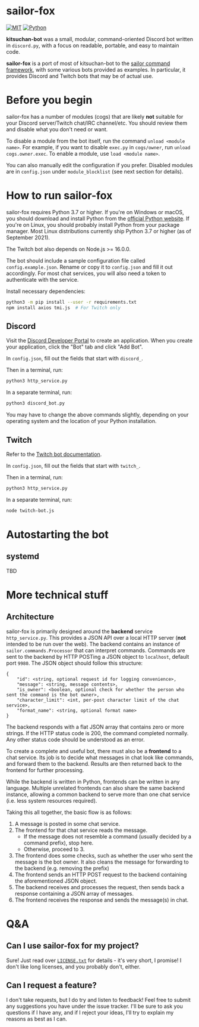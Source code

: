 # sailor-fox

[![MIT](https://img.shields.io/badge/License-MIT-brightgreen.svg)](https://gitlab.com/n303p4/kitsuchan-2/blob/master/LICENSE.txt)
[![Python](https://img.shields.io/badge/Python-3.6-brightgreen.svg)](https://python.org/)

**kitsuchan-bot** was a small, modular, command-oriented Discord bot written in `discord.py`,
with a focus on readable, portable, and easy to maintain code.

**sailor-fox** is a port of most of kitsuchan-bot
to the [sailor command framework](https://gitlab.com/n303p4/sailor), with some various bots
provided as examples.
In particular, it provides Discord and Twitch bots that may be of actual use.

# Before you begin

sailor-fox has a number of modules (cogs) that are likely **not** suitable for your
Discord server/Twitch chat/IRC channel/etc.
You should review them and disable what you don't need or want.

To disable a module from the bot itself, run the command `unload <module name>`.
For example, if you want to disable `exec.py` in `cogs/owner`, run `unload cogs.owner.exec`.
To enable a module, use `load <module name>`.

You can also manually edit the configuration if you prefer.
Disabled modules are in `config.json` under `module_blocklist` (see next section for details).

# How to run sailor-fox

sailor-fox requires Python 3.7 or higher.
If you're on Windows or macOS, you should download and install Python from the
[official Python website](http://python.org/).
If you're on Linux, you should probably install Python from your package manager.
Most Linux distributions currently ship Python 3.7 or higher (as of September 2021).

The Twitch bot also depends on Node.js >= 16.0.0.

The bot should include a sample configuration file called `config.example.json`.
Rename or copy it to `config.json` and fill it out accordingly.
For most chat services, you will also need a token to authenticate with the service.

Install necessary dependencies:

```bash
python3 -m pip install --user -r requirements.txt
npm install axios tmi.js  # For Twitch only
```

## Discord

Visit the [Discord Developer Portal](https://discord.com/developers/applications)
to create an application.
When you create your application, click the "Bot" tab and click "Add Bot".

In `config.json`, fill out the fields that start with `discord_`.

Then in a terminal, run:

```bash
python3 http_service.py
```

In a separate terminal, run:

```bash
python3 discord_bot.py
```

You may have to change the above commands slightly, depending on your operating system and the
location of your Python installation.

## Twitch

Refer to the [Twitch bot documentation](https://dev.twitch.tv/docs/irc).

In `config.json`, fill out the fields that start with `twitch_`.

Then in a terminal, run:

```bash
python3 http_service.py
```

In a separate terminal, run:

```bash
node twitch-bot.js
```

# Autostarting the bot

## systemd

TBD

# More technical stuff

## Architecture

sailor-fox is primarily designed around the **backend** service `http_service.py`.
This provides a JSON API over a local HTTP server (__not__ intended to be run over the web).
The backend contains an instance of `sailor.commands.Processor` that can interpret commands.
Commands are sent to the backend by HTTP POSTing a JSON object to `localhost`, default port `9980`.
The JSON object should follow this structure:

```
{
    "id": <string, optional request id for logging convenience>,
    "message": <string, message contents>,
    "is_owner": <boolean, optional check for whether the person who sent the command is the bot owner>,
    "character_limit": <int, per-post character limit of the chat service>,
    "format_name": <string, optional format name>
}
```

The backend responds with a flat JSON array that contains zero or more strings.
If the HTTP status code is 200, the command completed normally.
Any other status code should be understood as an error.

To create a complete and useful bot, there must also be a **frontend** to a chat service.
Its job is to decide what messages in chat look like commands, and forward them to the backend.
Results are then returned back to the frontend for further processing.

While the backend is written in Python, frontends can be written in any language.
Multiple unrelated frontends can also share the same backend instance, allowing a common backend
to serve more than one chat service (i.e. less system resources required).

Taking this all together, the basic flow is as follows:

1. A message is posted in some chat service.
2. The frontend for that chat service reads the message.
    * If the message does not resemble a command (usually decided by a command prefix), stop here.
    * Otherwise, proceed to 3.
3. The frontend does some checks, such as whether the user who sent the message is the bot owner.
   It also cleans the message for forwarding to the backend (e.g. removing the prefix)
4. The frontend sends an HTTP POST request to the backend containing the aforementioned JSON object.
5. The backend receives and processes the request, then sends back a response containing
   a JSON array of messages.
6. The frontend receives the response and sends the message(s) in chat.

# Q&A

## Can I use sailor-fox for my project?

Sure! Just read over [`LICENSE.txt`](LICENSE.txt) for details - it's very short, I promise! I
don't like long licenses, and you probably don't, either.

## Can I request a feature?

I don't take requests, but I do try and listen to feedback! Feel free to submit any suggestions
you have under the issue tracker. I'll be sure to ask you questions if I have any, and if I reject
your ideas, I'll try to explain my reasons as best as I can.
